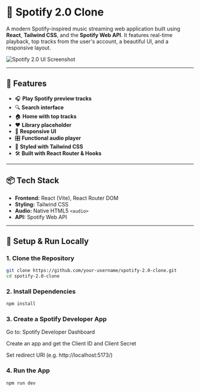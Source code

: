 # 🎵 Spotify 2.0 Clone

A modern Spotify-inspired music streaming web application built using **React**, **Tailwind CSS**, and the **Spotify Web API**. It features real-time playback, top tracks from the user's account, a beautiful UI, and a responsive layout.

![Spotify 2.0 UI Screenshot](https://github.com/user-attachments/assets/553d238e-26df-4f15-b181-e177b7ca7975) <!-- Replace with actual screenshot if available -->

---

## 🚀 Features

- 🎧 **Play Spotify preview tracks**
- 🔍 **Search interface**
- 🏠 **Home with top tracks**
- ❤️ **Library placeholder**
- 📱 **Responsive UI**
- 🎛️ **Functional audio player**
- 🎨 **Styled with Tailwind CSS**
- 🛠️ **Built with React Router & Hooks**

---

## 📦 Tech Stack

- **Frontend:** React (Vite), React Router DOM
- **Styling:** Tailwind CSS
- **Audio:** Native HTML5 `<audio>`
- **API:** Spotify Web API

---

## 🔑 Setup & Run Locally

### 1. Clone the Repository
```bash
git clone https://github.com/your-username/spotify-2.0-clone.git
cd spotify-2.0-clone
 ```
### 2. Install Dependencies
 ```bash
npm install
```
### 3. Create a Spotify Developer App
Go to: Spotify Developer Dashboard

Create an app and get the Client ID and Client Secret

Set redirect URI (e.g. http://localhost:5173/)

### 4. Run the App
```bash
npm run dev
```
